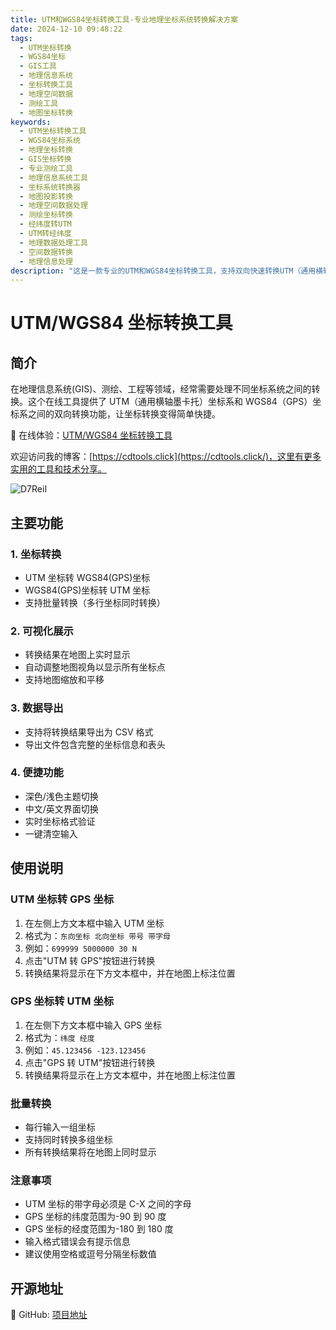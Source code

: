 ```yaml
---
title: UTM和WGS84坐标转换工具-专业地理坐标系统转换解决方案
date: 2024-12-10 09:48:22
tags:
  - UTM坐标转换
  - WGS84坐标
  - GIS工具
  - 地理信息系统
  - 坐标转换工具
  - 地理空间数据
  - 测绘工具
  - 地图坐标转换
keywords:
  - UTM坐标转换工具
  - WGS84坐标系统
  - 地理坐标转换
  - GIS坐标转换
  - 专业测绘工具
  - 地理信息系统工具
  - 坐标系统转换器
  - 地图投影转换
  - 地理空间数据处理
  - 测绘坐标转换
  - 经纬度转UTM
  - UTM转经纬度
  - 地理数据处理工具
  - 空间数据转换
  - 地理信息处理
description: "这是一款专业的UTM和WGS84坐标转换工具，支持双向快速转换UTM（通用横轴墨卡托）坐标与WGS84（GPS）坐标。工具提供实时地图可视化功能，支持批量坐标转换，并可导出CSV格式结果。适用于GIS工程师、测绘专业人员、地理信息系统开发者等专业用户，为地理空间数据处理、地图制作、工程测量等领域提供精确的坐标转换服务。工具界面简洁直观，支持中英文切换，深浅主题模式，让专业的坐标转换变得简单高效。提供实时坐标验证、一键清空、自动地图定位等实用功能，是地理信息处理的理想工具。Our professional UTM-WGS84 coordinate conversion tool enables seamless transformation between UTM (Universal Transverse Mercator) and WGS84 (GPS) coordinate systems. Features include real-time map visualization, batch coordinate conversion, and CSV export capabilities. Designed for GIS engineers, surveyors, and geospatial developers, it provides precise coordinate transformation for geographic data processing, cartography, and engineering surveys. With a user-friendly interface supporting both Chinese and English, light/dark themes, and practical features like real-time coordinate validation and auto-map positioning, it streamlines professional coordinate conversion workflows."
---
```


# UTM/WGS84 坐标转换工具

## 简介

在地理信息系统(GIS)、测绘、工程等领域，经常需要处理不同坐标系统之间的转换。这个在线工具提供了 UTM（通用横轴墨卡托）坐标系和 WGS84（GPS）坐标系之间的双向转换功能，让坐标转换变得简单快捷。

🔗 在线体验：[UTM/WGS84 坐标转换工具](https://utm.cdtools.click)

欢迎访问我的博客：[https://cdtools.click](https://cdtools.click/)，这里有更多实用的工具和技术分享。

![D7ReiI](https://cdn.jsdelivr.net/gh/houxiaozhao/imageLibrary@master/uPic/2024/12/10/D7ReiI.png)

## 主要功能

### 1. 坐标转换

- UTM 坐标转 WGS84(GPS)坐标
- WGS84(GPS)坐标转 UTM 坐标
- 支持批量转换（多行坐标同时转换）

### 2. 可视化展示

- 转换结果在地图上实时显示
- 自动调整地图视角以显示所有坐标点
- 支持地图缩放和平移

### 3. 数据导出

- 支持将转换结果导出为 CSV 格式
- 导出文件包含完整的坐标信息和表头

### 4. 便捷功能

- 深色/浅色主题切换
- 中文/英文界面切换
- 实时坐标格式验证
- 一键清空输入

## 使用说明

### UTM 坐标转 GPS 坐标

1. 在左侧上方文本框中输入 UTM 坐标
2. 格式为：`东向坐标 北向坐标 带号 带字母`
3. 例如：`699999 5000000 30 N`
4. 点击"UTM 转 GPS"按钮进行转换
5. 转换结果将显示在下方文本框中，并在地图上标注位置

### GPS 坐标转 UTM 坐标

1. 在左侧下方文本框中输入 GPS 坐标
2. 格式为：`纬度 经度`
3. 例如：`45.123456 -123.123456`
4. 点击"GPS 转 UTM"按钮进行转换
5. 转换结果将显示在上方文本框中，并在地图上标注位置

### 批量转换

- 每行输入一组坐标
- 支持同时转换多组坐标
- 所有转换结果将在地图上同时显示

### 注意事项

- UTM 坐标的带字母必须是 C-X 之间的字母
- GPS 坐标的纬度范围为-90 到 90 度
- GPS 坐标的经度范围为-180 到 180 度
- 输入格式错误会有提示信息
- 建议使用空格或逗号分隔坐标数值

## 开源地址

🔗 GitHub: [项目地址](https://github.com/houxiaozhao/utmCoordinateTransformation)
